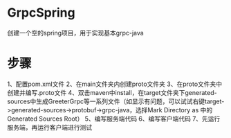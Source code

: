 # GrpcSpring
 创建一个空的spring项目，用于实现基本grpc-java

# 步骤
1、配置pom.xml文件
2、在main文件夹内创建proto文件夹
3、在proto文件夹中创建并编写.proto文件
4、双击maven中install，在target文件夹下generated-sources中生成GreeterGrpc等一系列文件（如显示有问题，可以试试右键target->generated-sources->protobuf->grpc-java，选择Mark Directory as
中的Generated Sources Root）
5、编写服务端代码
6、编写客户端代码
7、先运行服务端，再运行客户端进行测试
